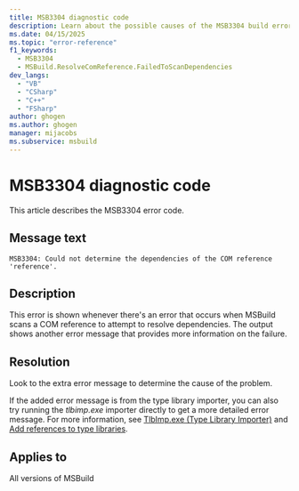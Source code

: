```yaml
---
title: MSB3304 diagnostic code
description: Learn about the possible causes of the MSB3304 build error and get troubleshooting tips.
ms.date: 04/15/2025
ms.topic: "error-reference"
f1_keywords:
  - MSB3304
  - MSBuild.ResolveComReference.FailedToScanDependencies
dev_langs:
  - "VB"
  - "CSharp"
  - "C++"
  - "FSharp"
author: ghogen
ms.author: ghogen
manager: mijacobs
ms.subservice: msbuild
---
```

# MSB3304 diagnostic code

<!-- :::ErrorDefinitionDescription::: -->
<!-- :::editable-content name="introDescription"::: -->
This article describes the MSB3304 error code.
<!-- :::editable-content-end::: -->

## Message text

`MSB3304: Could not determine the dependencies of the COM reference 'reference'.`

<!-- :::editable-content name="postOutputDescription"::: -->
## Description

This error is shown whenever there's an error that occurs when MSBuild scans a COM reference to attempt to resolve dependencies. The output shows another error message that provides more information on the failure.

## Resolution

Look to the extra error message to determine the cause of the problem.

If the added error message is from the type library importer, you can also try running the *tlbimp.exe* importer directly to get a more detailed error message. For more information, see [TlbImp.exe (Type Library Importer)](/dotnet/framework/tools/tlbimp-exe-type-library-importer) and [Add references to type libraries](/dotnet/framework/interop/how-to-add-references-to-type-libraries).
<!-- :::editable-content-end::: -->
<!-- :::ErrorDefinitionDescription-end::: -->

## Applies to

All versions of MSBuild